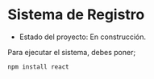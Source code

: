 <h1> Sistema de Registro </h1>

- Estado del proyecto: En construcción. 

Para ejecutar el sistema, debes poner;

```npm install react``` 
